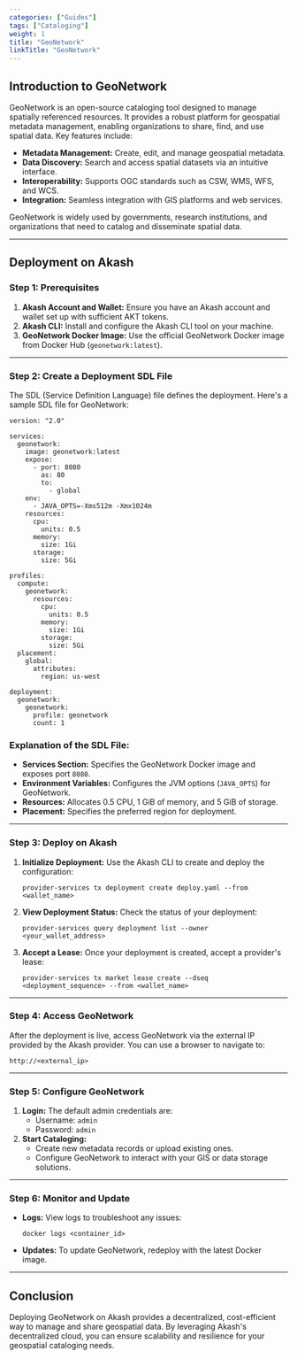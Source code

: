 ```yaml
---
categories: ["Guides"]
tags: ["Cataloging"]
weight: 1
title: "GeoNetwork"
linkTitle: "GeoNetwork"
---
```



## Introduction to GeoNetwork
GeoNetwork is an open-source cataloging tool designed to manage spatially referenced resources. It provides a robust platform for geospatial metadata management, enabling organizations to share, find, and use spatial data. Key features include:

- **Metadata Management:** Create, edit, and manage geospatial metadata.
- **Data Discovery:** Search and access spatial datasets via an intuitive interface.
- **Interoperability:** Supports OGC standards such as CSW, WMS, WFS, and WCS.
- **Integration:** Seamless integration with GIS platforms and web services.

GeoNetwork is widely used by governments, research institutions, and organizations that need to catalog and disseminate spatial data.

---

## Deployment on Akash

### Step 1: Prerequisites
1. **Akash Account and Wallet:** Ensure you have an Akash account and wallet set up with sufficient AKT tokens.
2. **Akash CLI:** Install and configure the Akash CLI tool on your machine.
3. **GeoNetwork Docker Image:** Use the official GeoNetwork Docker image from Docker Hub (`geonetwork:latest`).

---

### Step 2: Create a Deployment SDL File
The SDL (Service Definition Language) file defines the deployment. Here's a sample SDL file for GeoNetwork:

```
version: "2.0"

services:
  geonetwork:
    image: geonetwork:latest
    expose:
      - port: 8080
        as: 80
        to:
          - global
    env:
      - JAVA_OPTS=-Xms512m -Xmx1024m
    resources:
      cpu:
        units: 0.5
      memory:
        size: 1Gi
      storage:
        size: 5Gi

profiles:
  compute:
    geonetwork:
      resources:
        cpu:
          units: 0.5
        memory:
          size: 1Gi
        storage:
          size: 5Gi
  placement:
    global:
      attributes:
        region: us-west

deployment:
  geonetwork:
    geonetwork:
      profile: geonetwork
      count: 1
```

### Explanation of the SDL File:
- **Services Section:** Specifies the GeoNetwork Docker image and exposes port `8080`.
- **Environment Variables:** Configures the JVM options (`JAVA_OPTS`) for GeoNetwork.
- **Resources:** Allocates 0.5 CPU, 1 GiB of memory, and 5 GiB of storage.
- **Placement:** Specifies the preferred region for deployment.

---

### Step 3: Deploy on Akash
1. **Initialize Deployment:**
   Use the Akash CLI to create and deploy the configuration:
   ```
   provider-services tx deployment create deploy.yaml --from <wallet_name>
   ```

2. **View Deployment Status:**
   Check the status of your deployment:
   ```
   provider-services query deployment list --owner <your_wallet_address>
   ```

3. **Accept a Lease:**
   Once your deployment is created, accept a provider's lease:
   ```
   provider-services tx market lease create --dseq <deployment_sequence> --from <wallet_name>
   ```

---

### Step 4: Access GeoNetwork
After the deployment is live, access GeoNetwork via the external IP provided by the Akash provider. You can use a browser to navigate to:

```
http://<external_ip>
```

---

### Step 5: Configure GeoNetwork
1. **Login:** The default admin credentials are:
   - Username: `admin`
   - Password: `admin`
2. **Start Cataloging:**
   - Create new metadata records or upload existing ones.
   - Configure GeoNetwork to interact with your GIS or data storage solutions.

---

### Step 6: Monitor and Update
- **Logs:** View logs to troubleshoot any issues:
  ```
  docker logs <container_id>
  ```
- **Updates:** To update GeoNetwork, redeploy with the latest Docker image.

---

## Conclusion
Deploying GeoNetwork on Akash provides a decentralized, cost-efficient way to manage and share geospatial data. By leveraging Akash's decentralized cloud, you can ensure scalability and resilience for your geospatial cataloging needs.